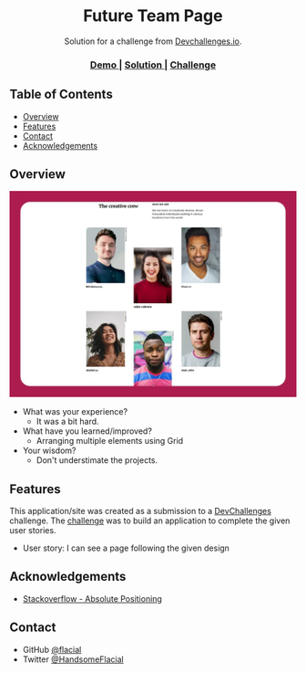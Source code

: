 <!-- Please update value in the {}  -->

<h1 align="center">Future Team Page</h1>

<div align="center">
   Solution for a challenge from  <a href="http://devchallenges.io" target="_blank">Devchallenges.io</a>.
</div>

<div align="center">
  <h3>
    <a href="https://flacial.github.io/devChallenges/my-team-page">
      Demo
    </a>
    <span> | </span>
    <a href="https://github.com/flacial/my-team-page">
      Solution
    </a>
    <span> | </span>
    <a href="https://devchallenges.io/challenges/hhmesazsqgKXrTkYkt0U">
      Challenge
    </a>
  </h3>
</div>

<!-- TABLE OF CONTENTS -->

## Table of Contents

- [Overview](#overview)
- [Features](#features)
- [Contact](#contact)
- [Acknowledgements](#acknowledgements)

<!-- OVERVIEW -->

## Overview

![screenshot](./assets/my-team-page.webp)

- What was your experience?
  - It was a bit hard.
- What have you learned/improved?
  - Arranging multiple elements using Grid
- Your wisdom? 
  - Don't understimate the projects.

## Features

<!-- List the features of your application or follow the template. Don't share the figma file here :) -->

This application/site was created as a submission to a [DevChallenges](https://devchallenges.io/challenges) challenge. The [challenge](https://devchallenges.io/challenges/hhmesazsqgKXrTkYkt0U) was to build an application to complete the given user stories.

- User story: I can see a page following the given design

## Acknowledgements

<!-- This section should list any articles or add-ons/plugins that helps you to complete the project. This is optional but it will help you in the future. For exmpale -->

- [Stackoverflow - Absolute Positioning](https://stackoverflow.com/questions/11972286/absolute-position-rotated-element-to-right-corner/36357019)

## Contact

- GitHub [@flacial](https://github.com/flacial)
- Twitter [@HandsomeFlacial](https://twitter.com/HandsomeFlacial)
